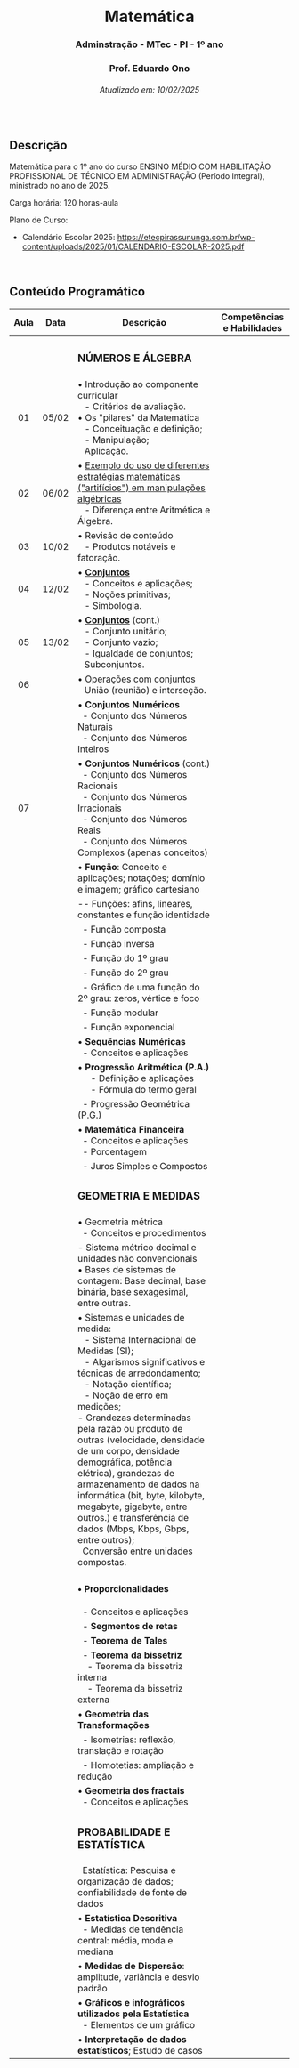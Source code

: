 &nbsp;

<h1 align="center">Matemática</h1>
<h3 align="center">Adminstração - MTec - PI - 1º ano</h3>
<h3 align="center">Prof. Eduardo Ono</h3>
<h6 align="center">Atualizado em: 10/02/2025</h6>

&nbsp;

## Descrição

Matemática para o 1º ano do curso ENSINO MÉDIO COM HABILITAÇÃO PROFISSIONAL DE TÉCNICO EM ADMINISTRAÇÃO (Período Integral), ministrado no ano de 2025.

Carga horária: 120 horas-aula

Plano de Curso:

* Calendário Escolar 2025: <https://etecpirassununga.com.br/wp-content/uploads/2025/01/CALENDARIO-ESCOLAR-2025.pdf>

&nbsp;

## Conteúdo Programático

| Aula | Data  | Descrição | Competências e Habilidades |
| :-:  |  :-:  | --- | --- |
|      |       | <h3>NÚMEROS E ÁLGEBRA</h3> | |
|  01  | 05/02 | &bull; Introdução ao componente curricular<br>&ensp; - Critérios de avaliação.<br>&bull; Os "pilares" da Matemática<br>&ensp; - Conceituação e definição;<br>&ensp; - Manipulação;<br>&ensp; Aplicação. | |
|  02  | 06/02 | &bull; [Exemplo do uso de diferentes estratégias matemáticas ("artifícios") em manipulações algébricas](https://github.com/eduardo-ono/Fundamentos-de-Matematica/blob/main/conteudo/04-exponenciais-e-logaritmos/exercicios-resolvidos/exr-2021-08-01.ipynb)<br>&ensp; - Diferença entre Aritmética e Álgebra. | |
|  03  | 10/02 | &bull; Revisão de conteúdo<br>&ensp; - Produtos notáveis e fatoração. | |
|  04  | 12/02 | &bull; [__Conjuntos__]<br>&ensp; - Conceitos e aplicações;<br>&ensp; - Noções primitivas;<br>&ensp; - Simbologia. | |
|  05  | 13/02 | &bull; [__Conjuntos__] (cont.)<br>&ensp; - Conjunto unitário;<br>&ensp; - Conjunto vazio;<br>&ensp; - Igualdade de conjuntos;<br>&ensp; Subconjuntos. | |
|  06  |        |&bull; Operações com conjuntos<br>&ensp; União (reunião) e interseção. | |
|      |       | &bull; __Conjuntos Numéricos__<br>&nbsp; - Conjunto dos Números Naturais<br>&nbsp; - Conjunto dos Números Inteiros | |
|  07  |       | &bull; __Conjuntos Numéricos__ (cont.)<br>&nbsp; - Conjunto dos Números Racionais<br>&nbsp; - Conjunto dos Números Irracionais<br>&nbsp; - Conjunto dos Números Reais<br>&nbsp; - Conjunto dos Números Complexos (apenas conceitos) | |
|      |       | &bull; __Função__: Conceito e aplicações; notações; domínio e imagem; gráfico cartesiano | |
|      |       | -- Funções: afins, lineares, constantes e função identidade | |
|      |       | &nbsp; - Função composta | |
|      |       | &nbsp; - Função inversa | |
|      |       | &nbsp; - Função do 1º grau | |
|      |       | &nbsp; - Função do 2º grau | |
|      |       | &nbsp; - Gráfico de uma função do 2º grau: zeros, vértice e foco | |
|      |       | &nbsp; - Função modular | |
|      |       | &nbsp; - Função exponencial | |
|      |       | &bull; __Sequências Numéricas__<br>&nbsp; - Conceitos e aplicações<br> | |
|      |       | &bull; __Progressão Aritmética (P.A.)__<br>$\quad$ - Definição e aplicações<br>$\quad$ - Fórmula do termo geral| |
|      |       | &nbsp; - Progressão Geométrica (P.G.) | |
|      |       | &bull; __Matemática Financeira__<br>&nbsp; - Conceitos e aplicações<br>&nbsp; - Porcentagem | |
|      |       | &nbsp; - Juros Simples e Compostos | |
|      |       | <h3>__GEOMETRIA E MEDIDAS__</h3> | |
|      |       | &bull; Geometria métrica<br>&nbsp; - Conceitos e procedimentos | |
|      |       | - Sistema métrico decimal e unidades não convencionais<br>&bull; Bases de sistemas de contagem: Base decimal, base binária, base sexagesimal, entre outras. | |
|      |       | &bull; Sistemas e unidades de medida:<br>&ensp; - Sistema Internacional de Medidas (SI);<br>&ensp; - Algarismos significativos e técnicas de arredondamento;<br>&ensp; - Notação científica;<br>&ensp; - Noção de erro em medições;<br> - Grandezas determinadas pela razão ou produto de outras (velocidade, densidade de um corpo, densidade demográfica, potência elétrica), grandezas de armazenamento de dados na informática (bit, byte, kilobyte, megabyte, gigabyte, entre outros.) e transferência de dados (Mbps, Kbps, Gbps, entre outros);<br> &nbsp; Conversão entre unidades compostas. | |
|      |       | <h4>&bull; __Proporcionalidades__</h4>&nbsp; - Conceitos e aplicações | |
|      |       | &nbsp; - __Segmentos de retas__ | |
|      |       | &nbsp; - __Teorema de Tales__ | |
|      |       | &nbsp; - __Teorema da bissetriz__<br>&nbsp; &nbsp; - Teorema da bissetriz interna<br>&nbsp; &nbsp; - Teorema da bissetriz externa | |
|      |       | &bull; __Geometria das Transformações__ | |
|      |       | &nbsp; - Isometrias: reflexão, translação e rotação | |
|      |       | &nbsp; - Homotetias: ampliação e redução | |
|      |       | &bull; __Geometria dos fractais__<br>&nbsp; - Conceitos e aplicações | |
|      |       | <h3>__PROBABILIDADE E ESTATÍSTICA__</h3> | |
|      |       | &nbsp; Estatística: Pesquisa e organização de dados; confiabilidade de fonte de dados | |
|      |       | &bull; __Estatística Descritiva__<br>&nbsp; - Medidas de tendência central: média, moda e mediana | |
|      |       | &bull; __Medidas de Dispersão__: amplitude, variância e desvio padrão | |
|      |       | &bull; __Gráficos e infográficos utilizados pela Estatística__<br>&nbsp; - Elementos de um gráfico | |
|      |       | &bull; __Interpretação de dados estatísticos__; Estudo de casos | |

[__Conjuntos__]: https://github.com/eduardo-ono/Fundamentos-de-Matematica/blob/main/conteudo/02-conjuntos/02-conjuntos/conjuntos.ipynb

&nbsp;
